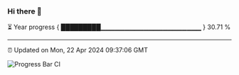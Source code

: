 ### Hi there 👋

⏳ Year progress { █████████▁▁▁▁▁▁▁▁▁▁▁▁▁▁▁▁▁▁▁▁▁ } 30.71 %

---

⏰ Updated on Mon, 22 Apr 2024 09:37:06 GMT

![Progress Bar CI](https://github.com/IshwaranRudhara/GIT-ACTION/workflows/Progress%20Bar%20CI/badge.svg)
